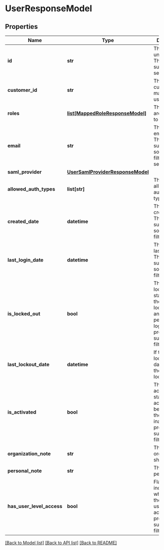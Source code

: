 # UserResponseModel

## Properties
Name | Type | Description | Notes
------------ | ------------- | ------------- | -------------
**id** | **str** | The user&#x27;s unique ID. This property supports: searching. | [optional] 
**customer_id** | **str** | The ID of the customer that manages the user. | [optional] 
**roles** | [**list[MappedRoleResponseModel]**](MappedRoleResponseModel.md) | The roles that are assigned to the user. | [optional] 
**email** | **str** | The user&#x27;s email address. This property supports: sorting, filtering and searching. | [optional] 
**saml_provider** | [**UserSamlProviderResponseModel**](UserSamlProviderResponseModel.md) |  | [optional] 
**allowed_auth_types** | **list[str]** | The user&#x27;s allowed authorization types. | [optional] 
**created_date** | **datetime** | The user&#x27;s creation date. This property supports: sorting and filtering. | [optional] 
**last_login_date** | **datetime** | The user&#x27;s last login date. This property supports: sorting and filtering. | [optional] 
**is_locked_out** | **bool** | The user&#x27;s lock out status. If true, the user is locked out and will not be permitted to login. This property supports: filtering. | [optional] 
**last_lockout_date** | **datetime** | If the user is locked, the date on which the user was locked out. | [optional] 
**is_activated** | **bool** | The user&#x27;s activation status. Some actions may be limited if the user is inactive. This property supports: filtering. | [optional] 
**organization_note** | **str** | The user&#x27;s organizational, shared note. | [optional] 
**personal_note** | **str** | The user&#x27;s personal note. | [optional] 
**has_user_level_access** | **bool** | Flag that indicate whether or not the user has user level access. This property supports: filtering. | [optional] 

[[Back to Model list]](../README.md#documentation-for-models) [[Back to API list]](../README.md#documentation-for-api-endpoints) [[Back to README]](../README.md)

